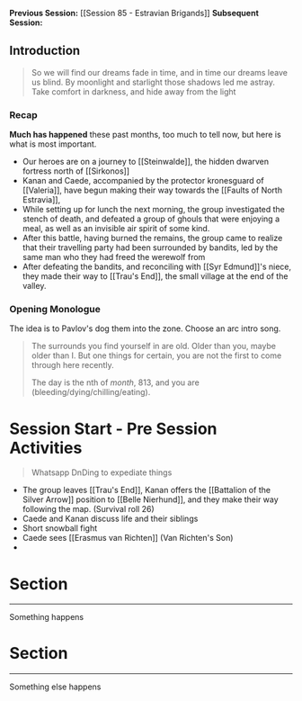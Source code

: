 **Previous Session:** [[Session 85 - Estravian Brigands]]
**Subsequent Session:**
## Introduction
> So we will find our dreams fade in time, and in time our dreams leave us blind. By moonlight and starlight those shadows led me astray. Take comfort in darkness, and hide away from the light

### Recap
**Much has happened** these past months, too much to tell now, but here is what is most important.
- Our heroes are on a journey to [[Steinwalde]], the hidden dwarven fortress north of [[Sirkonos]]
- Kanan and Caede, accompanied by the protector kronesguard of [[Valeria]], have begun making their way towards the [[Faults of North Estravia]],
- While setting up for lunch the next morning, the group investigated the stench of death, and defeated a group of ghouls that were enjoying a meal, as well as an invisible air spirit of some kind.
- After this battle, having burned the remains, the group came to realize that their travelling party had been surrounded by bandits, led by the same man who they had freed the werewolf from
- After defeating the bandits, and reconciling with [[Syr Edmund]]'s niece, they made their way to [[Trau's End]], the small village at the end of the valley.
### Opening Monologue
The idea is to Pavlov's dog them into the zone. Choose an arc intro song.

> The surrounds you find yourself in are old. Older than you, maybe older than I. But one things for certain, you are not the first to come through here recently.
> 
> The day is the nth of *month*, 813, and you are (bleeding/dying/chilling/eating).


# Session Start - Pre Session Activities
> Whatsapp DnDing to expediate things

- The group leaves [[Trau's End]], Kanan offers the [[Battalion of the Silver Arrow]] position to [[Belle Nierhund]], and they make their way following the map. (Survival roll 26)
- Caede and Kanan discuss life and their siblings
- Short snowball fight
- Caede sees [[Erasmus van Richten]] (Van Richten's Son)
- 


# Section
---
Something happens


# Section
---
Something else happens

